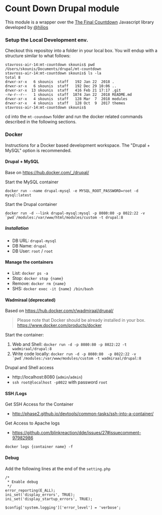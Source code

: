 # Count Down Drupal module
This module is a wrapper over the [The Final Countdown](http://hilios.github.io/jQuery.countdown/) Javascript library developed by [@hilios](https://github.com/hilios)


### Setup the Local Development env. 
Checkout this repositoy into a folder in your local box. You will endup with a structure similar to what follows: 
```
stavross-air-14:mt-countdown skounis$ pwd
/Users/skounis/Documents/drupal/mt-countdown
stavross-air-14:mt-countdown skounis$ ls -la
total 8
drwxr-xr-x   6 skounis  staff   192 Jan 22  2018 .
drwxr-xr-x   6 skounis  staff   192 Dec 29 10:06 ..
drwxr-xr-x  13 skounis  staff   416 Feb 21 17:17 .git
-rw-r--r--   1 skounis  staff  1874 Jan 22  2018 README.md
drwxr-xr-x   4 skounis  staff   128 Mar  7  2018 modules
drwxr-xr-x   4 skounis  staff   128 Oct  9  2017 themes
stavross-air-14:mt-countdown skounis$ 
```

cd into the `mt-coundown` folder and run the docker related commands described in the following sections.

### Docker
Instructions for a Docker based development workspace. The "Drupal + MySQL" option is recommended.

#### Drupal + MySQL
Base on https://hub.docker.com/_/drupal/

Start the MySQL container

```
docker run --name drupal-mysql -e MYSQL_ROOT_PASSWORD=root -d mysql:latest
```

Start the Drupal container

```
docker run -d --link drupal-mysql:mysql -p 8080:80 -p 8022:22 -v `pwd`/modules:/var/www/html/modules/custom -t drupal:8
```

##### Installation

* DB URL: `drupal-mysql`
* DB Name: `drupal`
* DB User: `root` / `root`

#### Manage the containers

* List: `docker ps -a`
* Stop: `docker stop {name}`
* Remove: `docker rm {name}`
* SHS: `docker exec -it {name} /bin/bash`

#### Wadmiraal (deprecated)
Based on https://hub.docker.com/r/wadmiraal/drupal/
> Please note that Docker should be already installed in your box. https://www.docker.com/products/docker

Start the container:

1. Web and Shell: `docker run -d -p 8080:80 -p 8022:22 -t wadmiraal/drupal:8`
2. Write code locally: ``docker run -d -p 8080:80  -p 8022:22 -v `pwd`/modules:/var/www/modules/custom -t wadmiraal/drupal:8``

Drupal and Shell access
* http://localhost:8080 (`admin`/`admin`)
* `ssh root@localhost -p8022` with password `root`


#### SSH /Logs
Get SSH Access for the Container
* http://phase2.github.io/devtools/common-tasks/ssh-into-a-container/

Get Access to Apache logs
* https://github.com/blinkreaction/dde/issues/27#issuecomment-97982986

`docker logs {container name} -f`


#### Debug
Add the following lines at the end of the `setting.php`

```
/*
 * Enable debug
 */
error_reporting(E_ALL);
ini_set('display_errors', TRUE);
ini_set('display_startup_errors', TRUE);

$config['system.logging']['error_level'] = 'verbose';
```
